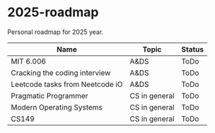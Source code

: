 # 2025-roadmap
Personal roadmap for 2025 year.

| Name | Topic | Status |
| ----- | ------ | ----- | 
| MIT 6.006 | A&DS | ToDo |
| Cracking the coding interview | A&DS | ToDo |
| Leetcode tasks from Neetcode iO | A&DS | ToDo |
| Pragmatic Programmer | CS in general | ToDo |
| Modern Operating Systems | CS in general | ToDo |
| CS149 | CS in general | ToDo |










